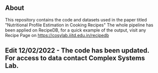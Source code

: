 ## About
This repository contains the code and datasets used in the paper titled "Nutritional Profile Estimation in Cooking Recipes"
The whole pipeline has been applied on RecipeDB, for a quick example of the output, visit any Recipe Page on https://cosylab.iiitd.edu.in/recipedb

## Edit 12/02/2022 - The code has been updated. For access to data contact Complex Systems Lab.
